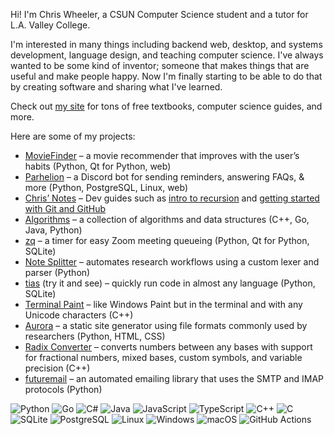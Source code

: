 Hi! I'm Chris Wheeler, a CSUN Computer Science student and a tutor for L.A. Valley College.

I'm interested in many things including backend web, desktop, and systems development, language design, and teaching computer science. I've always wanted to be some kind of inventor; someone that makes things that are useful and make people happy. Now I'm finally starting to be able to do that by creating software and sharing what I've learned.

Check out [my site](https://wheelercj.github.io/notes/) for tons of free textbooks, computer science guides, and more.

Here are some of my projects:

* [MovieFinder](https://github.com/chizuo/COMP587-MovieApplication) – a movie recommender that improves with the user’s habits (Python, Qt for Python, web)
* [Parhelion](https://github.com/wheelercj/Parhelion) – a Discord bot for sending reminders, answering FAQs, & more (Python, PostgreSQL, Linux, web)
* [Chris’ Notes](http://tinyurl.com/CoSciNotes) – Dev guides such as [intro to recursion](https://wheelercj.github.io/notes/pages/20220502232349.html) and [getting started with Git and GitHub](https://wheelercj.github.io/notes/pages/20210907144216.html)
* [Algorithms](https://github.com/wheelercj/Algorithms) – a collection of algorithms and data structures (C++, Go, Java, Python)
* [zq](https://github.com/wheelercj/zq) – a timer for easy Zoom meeting queueing (Python, Qt for Python, SQLite)
* [Note Splitter](https://github.com/wheelercj/note-splitter) – automates research workflows using a custom lexer and parser (Python)
* [tias](https://github.com/wheelercj/tias) (try it and see) – quickly run code in almost any language (Python, SQLite)
* [Terminal Paint](https://github.com/wheelercj/terminal-paint) – like Windows Paint but in the terminal and with any Unicode characters (C++)
* [Aurora](https://github.com/wheelercj/aurora) – a static site generator using file formats commonly used by researchers (Python, HTML, CSS)
* [Radix Converter](https://github.com/wheelercj/Radix-Converter) – converts numbers between any bases with support for fractional numbers, mixed bases, custom symbols, and variable precision (C++)
* [futuremail](https://github.com/wheelercj/futuremail) – an automated emailing library that uses the SMTP and IMAP protocols (Python)

![Python](https://img.shields.io/badge/-Python-F9DC3E.svg?logo=Python&style=for-the-badge)
![Go](https://img.shields.io/badge/Go-00ADD8.svg?logo=Go&style=for-the-badge&logoColor=white)
![C#](https://img.shields.io/badge/C%23-239120.svg?logo=C-sharp&style=for-the-badge)
![Java](https://img.shields.io/badge/Java-007396.svg?logo=Java&style=for-the-badge)
![JavaScript](https://img.shields.io/badge/JavaScript-F7DF1E.svg?logo=JavaScript&style=for-the-badge&logoColor=white)
![TypeScript](https://img.shields.io/badge/TypeScript-3178C6.svg?logo=typeScript&style=for-the-badge&logoColor=white)
![C++](https://img.shields.io/badge/-C++-365dbf.svg?logo=C%2B%2B&style=for-the-badge)
![C](https://img.shields.io/badge/C-4640b8.svg?logo=C&style=for-the-badge)
![SQLite](https://img.shields.io/badge/SQLite-%2307405e.svg?logo=sqlite&style=for-the-badge&logoColor=white)
![PostgreSQL](https://img.shields.io/badge/PostgreSQL-336791.svg?logo=postgresql&style=for-the-badge&logoColor=white)
![Linux](https://img.shields.io/badge/-Linux-6C6694.svg?logo=linux&style=for-the-badge)
![Windows](https://img.shields.io/badge/-Windows-0078D6.svg?logo=windows&style=for-the-badge)
![macOS](https://img.shields.io/badge/-Mac-5a5a5a.svg?logo=macos&style=for-the-badge)
![GitHub Actions](https://img.shields.io/badge/GitHub%20Actions-2088FF.svg?logo=githubactions&style=for-the-badge&logoColor=white)
